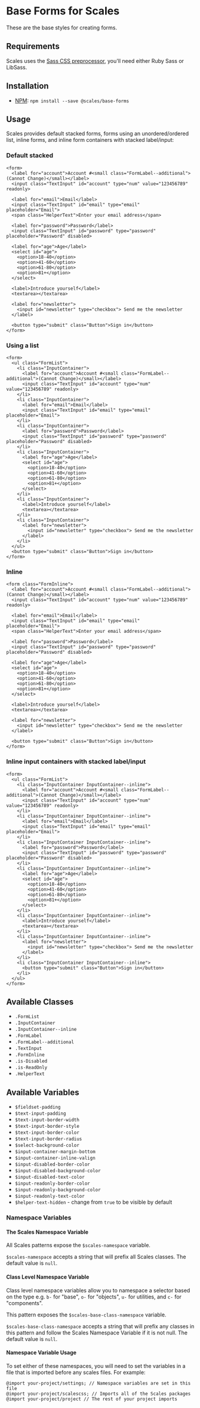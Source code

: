 # Base Forms for Scales

These are the base styles for creating forms.

## Requirements

Scales uses the [Sass CSS preprocessor](http://sass-lang.com/), you'll need either Ruby Sass or LibSass.

## Installation

* [NPM](http://npmjs.com): `npm install --save @scales/base-forms`

## Usage

Scales provides default stacked forms, forms using an unordered/ordered list, inline forms, and inline form containers with stacked label/input:

### Default stacked
```
<form>
  <label for="account">Account #<small class="FormLabel--additional">(Cannot Change)</small></label>
  <input class="TextInput" id="account" type="num" value="123456789" readonly>

  <label for="email">Email</label>
  <input class="TextInput" id="email" type="email" placeholder="Email">
  <span class="HelperText">Enter your email address</span>

  <label for="password">Password</label>
  <input class="TextInput" id="password" type="password" placeholder="Password" disabled>

  <label for="age">Age</label>
  <select id="age">
    <option>18-40</option>
    <option>41-60</option>
    <option>61-80</option>
    <option>81+</option>
  </select>

  <label>Introduce yourself</label>
  <textarea></textarea>

  <label for="newsletter">
    <input id="newsletter" type="checkbox"> Send me the newsletter
  </label>

  <button type="submit" class="Button">Sign in</button>
</form>
```

### Using a list
```
<form>
  <ul class="FormList">
    <li class="InputContainer">
      <label for="account">Account #<small class="FormLabel--additional">(Cannot Change)</small></label>
      <input class="TextInput" id="account" type="num" value="123456789" readonly>
    </li>
    <li class="InputContainer">
      <label for="email">Email</label>
      <input class="TextInput" id="email" type="email" placeholder="Email">
    </li>
    <li class="InputContainer">
      <label for="password">Password</label>
      <input class="TextInput" id="password" type="password" placeholder="Password" disabled>
    </li>
    <li class="InputContainer">
      <label for="age">Age</label>
      <select id="age">
        <option>18-40</option>
        <option>41-60</option>
        <option>61-80</option>
        <option>81+</option>
      </select>
    </li>
    <li class="InputContainer">
      <label>Introduce yourself</label>
      <textarea></textarea>
    </li>
    <li class="InputContainer">
      <label for="newsletter">
        <input id="newsletter" type="checkbox"> Send me the newsletter
      </label>
    </li>
  </ul>
  <button type="submit" class="Button">Sign in</button>
</form>
```

### Inline
```
<form class="FormInline">
  <label for="account">Account #<small class="FormLabel--additional">(Cannot Change)</small></label>
  <input class="TextInput" id="account" type="num" value="123456789" readonly>

  <label for="email">Email</label>
  <input class="TextInput" id="email" type="email" placeholder="Email">
  <span class="HelperText">Enter your email address</span>

  <label for="password">Password</label>
  <input class="TextInput" id="password" type="password" placeholder="Password" disabled>

  <label for="age">Age</label>
  <select id="age">
    <option>18-40</option>
    <option>41-60</option>
    <option>61-80</option>
    <option>81+</option>
  </select>

  <label>Introduce yourself</label>
  <textarea></textarea>

  <label for="newsletter">
    <input id="newsletter" type="checkbox"> Send me the newsletter
  </label>

  <button type="submit" class="Button">Sign in</button>
</form>
```

### Inline input containers with stacked label/input
```
<form>
  <ul class="FormList">
    <li class="InputContainer InputContainer--inline">
      <label for="account">Account #<small class="FormLabel--additional">(Cannot Change)</small></label>
      <input class="TextInput" id="account" type="num" value="123456789" readonly>
    </li>
    <li class="InputContainer InputContainer--inline">
      <label for="email">Email</label>
      <input class="TextInput" id="email" type="email" placeholder="Email">
    </li>
    <li class="InputContainer InputContainer--inline">
      <label for="password">Password</label>
      <input class="TextInput" id="password" type="password" placeholder="Password" disabled>
    </li>
    <li class="InputContainer InputContainer--inline">
      <label for="age">Age</label>
      <select id="age">
        <option>18-40</option>
        <option>41-60</option>
        <option>61-80</option>
        <option>81+</option>
      </select>
    </li>
    <li class="InputContainer InputContainer--inline">
      <label>Introduce yourself</label>
      <textarea></textarea>
    </li>
    <li class="InputContainer InputContainer--inline">
      <label for="newsletter">
        <input id="newsletter" type="checkbox"> Send me the newsletter
      </label>
    </li>
    <li class="InputContainer InputContainer--inline">
      <button type="submit" class="Button">Sign in</button>
    </li>
  </ul>
</form>
```

## Available Classes

* `.FormList`
* `.InputContainer`
* `.InputContainer--inline`
* `.FormLabel`
* `.FormLabel--additional`
* `.TextInput`
* `.FormInline`
* `.is-Disabled`
* `.is-ReadOnly`
* `.HelperText`

## Available Variables

* `$fieldset-padding`
* `$text-input-padding`
* `$text-input-border-width`
* `$text-input-border-style`
* `$text-input-border-color`
* `$text-input-border-radius`
* `$select-background-color`
* `$input-container-margin-bottom`
* `$input-container-inline-valign`
* `$input-disabled-border-color`
* `$input-disabled-background-color`
* `$input-disabled-text-color`
* `$input-readonly-border-color`
* `$input-readonly-background-color`
* `$input-readonly-text-color`
* `$helper-text-hidden` - change from `true` to be visible by default

### Namespace Variables

#### The Scales Namespace Variable

All Scales patterns expose the `$scales-namespace` variable.

`$scales-namespace` accepts a string that will prefix all Scales classes. The default value is `null`.

#### Class Level Namespace Variable

Class level namespace variables allow you to namespace a selector based on the type e.g. `b-` for "base", `o-` for "objects", `u-` for utilities, and `c-` for "components".

This pattern exposes the `$scales-base-class-namespace` variable.

`$scales-base-class-namespace` accepts a string that will prefix any classes in this pattern and follow the Scales Namespace Variable if it is not null. The default value is `null`.

#### Namespace Variable Usage

To set either of these namespaces, you will need to set the variables in a file that is imported before any scales files. For example:

```
@import your-project/settings; // Namespace variables are set in this file
@import your-project/scalescss; // Imports all of the Scales packages
@import your-project/project // The rest of your project imports
```
